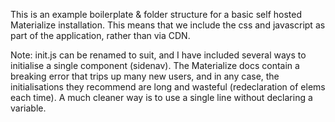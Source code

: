 This is an example boilerplate & folder structure for a basic self hosted Materialize installation. This means that we include the css and javascript as part of the application, rather than via CDN.

Note: init.js can be renamed to suit, and I have included several ways to initialise a single component (sidenav). The Materialize docs contain a breaking error that trips up many new users, and in any case, the initialisations they recommend are long and wasteful (redeclaration of elems each time). A much cleaner way is to use a single line without declaring a variable.

